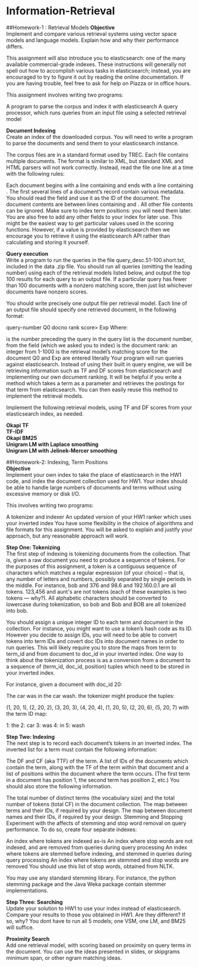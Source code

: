 # Information-Retrieval

##Homework-1 : Retrieval Models
__Objective__      
Implement and compare various retrieval systems using vector space models and language models. Explain how and why their performance differs.

This assignment will also introduce you to elasticsearch: one of the many available commercial-grade indexes. These instructions will generally not spell out how to accomplish various tasks in elasticsearch; instead, you are encouraged to try to figure it out by reading the online documentation. If you are having trouble, feel free to ask for help on Piazza or in office hours.

This assignment involves writing two programs:

A program to parse the corpus and index it with elasticsearch
A query processor, which runs queries from an input file using a selected retrieval model     

__Document Indexing__    
Create an index of the downloaded corpus. You will need to write a program to parse the documents and send them to your elasticsearch instance.

The corpus files are in a standard format used by TREC. Each file contains multiple documents. The format is similar to XML, but standard XML and HTML parsers will not work correctly. Instead, read the file one line at a time with the following rules:

Each document begins with a line containing <DOC> and ends with a line containing </DOC>.
The first several lines of a document’s record contain various metadata. You should read the <DOCNO> field and use it as the ID of the document.
The document contents are between lines containing <TEXT> and </TEXT>.
All other file contents can be ignored.
Make sure to index term positions: you will need them later. You are also free to add any other fields to your index for later use. This might be the easiest way to get particular values used in the scoring functions. However, if a value is provided by elasticsearch then we encourage you to retrieve it using the elasticsearch API rather than calculating and storing it yourself.     

__Query execution__     
Write a program to run the queries in the file query_desc.51-100.short.txt, included in the data .zip file. You should run all queries (omitting the leading number) using each of the retrieval models listed below, and output the top 100 results for each query to an output file. If a particular query has fewer than 100 documents with a nonzero matching score, then just list whichever documents have nonzero scores.

You should write precisely one output file per retrieval model. Each line of an output file should specify one retrieved document, in the following format:

query-number Q0 docno rank score> Exp
Where:

is the number preceding the query in the query list
is the document number, from the <DOCNO> field (which we asked you to index)
is the document rank: an integer from 1-1000
is the retrieval model’s matching score for the document
Q0 and Exp are entered literally
Your program will run queries against elasticsearch. Instead of using their built in query engine, we will be retrieving information such as TF and DF scores from elasticsearch and implementing our own document ranking. It will be helpful if you write a method which takes a term as a parameter and retrieves the postings for that term from elasticsearch. You can then easily reuse this method to implement the retrieval models.

Implement the following retrieval models, using TF and DF scores from your elasticsearch index, as needed.     

__Okapi TF__    
__TF-IDF__       
__Okapi BM25__     
__Unigram LM with Laplace smoothing__      
__Unigram LM with Jelinek-Mercer smoothing__       

##Homework-2: Indexing, Term Positions     
__Objective__     
Implement your own index to take the place of elasticsearch in the HW1 code, and index the document collection used for HW1. Your index should be able to handle large numbers of documents and terms without using excessive memory or disk I/O.

This involves writing two programs:

A tokenizer and indexer
An updated version of your HW1 ranker which uses your inverted index
You have some flexibility in the choice of algorithms and file formats for this assignment. You will be asked to explain and justify your approach, but any reasonable approach will work.    

__Step One: Tokenizing__         
The first step of indexing is tokenizing documents from the collection. That is, given a raw document you need to produce a sequence of tokens. For the purposes of this assignment, a token is a contiguous sequence of characters which matches a regular expression (of your choice) – that is, any number of letters and numbers, possibly separated by single periods in the middle. For instance, bob and 376 and 98.6 and 192.160.0.1 are all tokens. 123,456 and aunt's are not tokens (each of these examples is two tokens — why?). All alphabetic characters should be converted to lowercase during tokenization, so bob and Bob and BOB are all tokenized into bob.

You should assign a unique integer ID to each term and document in the collection. For instance, you might want to use a token’s hash code as its ID. However you decide to assign IDs, you will need to be able to convert tokens into term IDs and covert doc IDs into document names in order to run queries. This will likely require you to store the maps from term to term_id and from document to doc_id in your inverted index. One way to think about the tokenization process is as a conversion from a document to a sequence of (term_id, doc_id, position) tuples which need to be stored in your inverted index.

For instance, given a document with doc_id 20:

The car was in the car wash.
the tokenizer might produce the tuples:

(1, 20, 1), (2, 20, 2), (3, 20, 3), (4, 20, 4), (1, 20, 5), (2, 20, 6), (5, 20, 7)
with the term ID map:

1: the
2: car
3: was
4: in
5: wash           

__Step Two: Indexing__      
The next step is to record each document’s tokens in an inverted index. The inverted list for a term must contain the following information:

The DF and CF (aka TTF) of the term.
A list of IDs of the documents which contain the term, along with the TF of the term within that document and a list of positions within the document where the term occurs. (The first term in a document has position 1, the second term has position 2, etc.)
You should also store the following information.

The total number of distinct terms (the vocabulary size) and the total number of tokens (total CF) in the document collection.
The map between terms and their IDs, if required by your design.
The map between document names and their IDs, if required by your design.
Stemming and Stopping
Experiment with the affects of stemming and stop word removal on query performance. To do so, create four separate indexes:

An index where tokens are indexed as-is
An index where stop words are not indexed, and are removed from queries during query processing
An index where tokens are stemmed before indexing, and stemmed in queries during query processing
An index where tokens are stemmed and stop words are removed
You should use this list of stop words, obtained from NLTK.

You may use any standard stemming library. For instance, the python stemming package and the Java Weka package contain stemmer implementations.     

__Step Three: Searching__      
Update your solution to HW1 to use your index instead of elasticsearch. Compare your results to those you obtained in HW1. Are they different? If so, why? You dont have to run all 5 models; one VSM, one LM, and BM25 will suffice.     

__Proximity Search__      
Add one retrieval model, with scoring based on proximity on query terms in the document. You can use the ideas presented in slides, or skipgrams minimum span, or other ngram matching ideas.      
